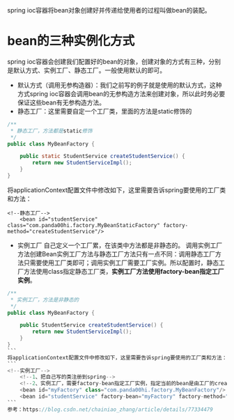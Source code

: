spring ioc容器将bean对象创建好并传递给使用者的过程叫做bean的装配。

# bean的三种实例化方式

spring ioc容器会创建我们配置好的bean的对象，创建对象的方式有三种，分别是默认方式、实例工厂、静态工厂。一般使用默认的即可。

* 默认方式（调用无参构造器）：我们之前写的例子就是使用的默认方式，这种方式spring ioc容器会调用bean的无参构造方法来创建对象，所以此时务必要保证这些bean有无参构造方法。
* 静态工厂：这里需要自定一个工厂类，里面的方法是static修饰的

``` java
/**
 * 静态工厂，方法都是static修饰
 */
public class MyBeanFactory {

    public static StudentService createStudentService() {
        return new StudentServiceImpl();
    }
}

```

将applicationContext配置文件中修改如下，这里需要告诉spring要使用的工厂类和方法：

``` 
<!--静态工厂-->
    <bean id="studentService" class="com.panda00hi.factory.MyBeanStaticFactory" factory-method="createStudentService"/>
```

- 实例工厂
自己定义一个工厂累，在该类中方法都是非静态的。
调用实例工厂方法创建Bean实例工厂方法与静态工厂方法只有一点不同：调用静态工厂方法只需要使用工厂类即可；调用实例工厂需要工厂实例。所以配置时，静态工厂方法使用class指定静态工厂类，**实例工厂方法使用factory-bean指定工厂实例**。
`````` JAVA
/**
 * 实例工厂，方法是非静态的
 */
public class MyBeanFactory {

    public StudentService createStudentService() {
        return new StudentServiceImpl();
    }
}
```
将applicationContext配置文件中修改如下，这里需要告诉spring要使用的工厂类和方法：
```
<!--实例工厂-->
    <!--1、把自己写的类注册到spring-->
    <!--2、实例工厂，需要factory-bean指定工厂实例，指定当前的bean是由工厂的createStudentService方法创建的-->
    <bean id="myFactory" class="com.panda00hi.factory.MyBeanFactory"/>
    <bean id="studentService" factory-bean="myFactory" factory-method="createStudentService"/>
```
参考：https://blog.csdn.net/chainiao_zhang/article/details/77334479
